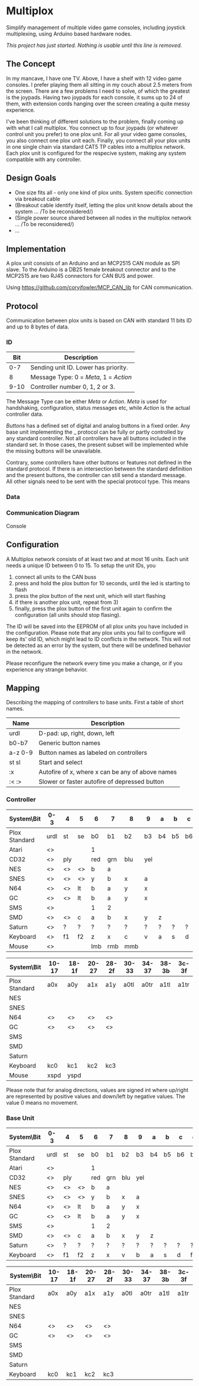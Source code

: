 # Multiplox

Simplify management of multiple video game consoles, including joystick multiplexing, using Arduino based hardware nodes.

*This project has just started. Nothing is usable until this line is removed.*

## The Concept
In my mancave, I have one TV. Above, I have a shelf with 12 video game consoles. I prefer playing them all sitting in my couch about 2.5 meters from the screen. There are a few problems I need to solve, of which the greatest is the joypads. Having two joypads for each console, it sums up to 24 of them, with extension cords hanging over the screen creating a quite messy experience.

I've been thinking of different solutions to the problem, finally coming up with what I call multiplox. You connect up to four joypads (or whatever control unit you prefer) to one plox unit. For all your video game consoles, you also connect one plox unit each. Finally, you connect all your plox units in one single chain via standard CAT5 TP cables into a multiplox network. Each plox unit is configured for the respecive system, making any system compatible with any controller.

## Design Goals
* One size fits all - only one kind of plox units. System specific connection via breakout cable
* (Breakout cable identify itself, letting the plox unit know details about the system ... /To be reconsidered/)
* (Single power source shared between all nodes in the multiplox network ... /To be reconsidered/)
* ...

## Implementation
A plox unit consists of an Arduino and an MCP2515 CAN module as SPI slave. To the Arduino is a DB25 female breakout connector and to the MCP2515 are two RJ45 connectors for CAN BUS and power.

Using https://github.com/coryjfowler/MCP_CAN_lib for CAN communication.

## Protocol
Communication between plox units is based on CAN with standard 11 bits ID and up to 8 bytes of data.

### ID
| Bit  | Description                                           |
|------|-------------------------------------------------------|
| 0-7  | Sending unit ID. Lower has priority.                  |
| 8    | Message Type: 0 = _Meta_, 1 = _Action_                |
| 9-10 | Controller number 0, 1, 2 or 3.                       |

The Message Type can be either _Meta_ or _Action_. _Meta_ is used for handshaking, configuration, status messages etc, while _Action_ is the actual controller data.

_Buttons_ has a defined set of digital and analog buttons in a fixed order. Any base unit implementing the _ protocol can be fully or partly controlled by any standard controller. Not all controllers have all buttons included in the standard set. In those cases, the present subset will be implemented while the missing buttons will be unavailable. 

Contrary, some controllers have other buttons or features not defined in the standard protocol. If there is an intersection between the standard definition and the present buttons, the controller can still send a standard message. All other signals need to be sent with the special protocol type. This means 

### Data

### Communication Diagram


Console

## Configuration
A Multiplox network consists of at least two and at most 16 units. Each unit needs a unique ID between 0 to 15. To setup the unit IDs, you 

1) connect all units to the CAN buss
2) press and hold the plox button for 10 seconds, until the led is starting to flash
3) press the plox button of the next unit, which will start flashing
4) if there is another plox unit, repeat from 3)
5) finally, press the plox button of the first unit again to confirm the configuration (all units should stop flasing).

The ID will be saved into the EEPROM of all plox units you have included in the configuration. Please note that any plox units you fail to configure will keep its' old ID, which might lead to ID conflicts in the network. This will not be detected as an error by the system, but there will be undefined behavior in the network.

Please reconfigure the network every time you make a change, or if you experience any strange behavior. 

## Mapping
Describing the mapping of controllers to base units. First a table of short names.

| Name     | Description                                      |
|----------|--------------------------------------------------|
| urdl     | D-pad: up, right, down, left                     |
| b0-b7    | Generic button names                             |
| a-z 0-9  | Button names as labeled on controllers           |
| st sl    | Start and select                                 |
| :x       | Autofire of x, where x can be any of above names |
| :< :>    | Slower or faster autofire of depressed button    |

### Controller
| System\Bit    |  0-3 | 4   | 5   | 6   | 7   | 8   | 9   | a   | b   | c   | d   | e   | f   |
|---------------|------|-----|-----|-----|-----|-----|-----|-----|-----|-----|-----|-----|-----|
| Plox Standard | urdl | st  | se  | b0  | b1  | b2  | b3  | b4  | b5  | b6  | b7  | tl  | tr  |
| Atari         | <>   |     |     | 1   |     |     |     |     |     |     |     |     |     |
| CD32          | <>   | ply |     | red | grn | blu | yel |     |     |     |     | <>  | <>  |
| NES           | <>   | <>  | <>  | b   | a   |     |     |     |     |     |     |     |     |
| SNES          | <>   | <>  | <>  | y   | b   | x   | a   |     |     |     |     | <>  | <>  |
| N64           | <>   | <>  | lt  | b   | a   | y   | x   |     |     |     |     | <>  | <>  |
| GC            | <>   | <>  | lt  | b   | a   | y   | x   |     |     |     |     | <>  | <>  |
| SMS           | <>   |     |     | 1   | 2   |     |     |     |     |     |     |     |     |
| SMD           | <>   | <>  | c   | a   | b   | x   | y   | z   |     |     |     |     |     |
| Saturn        | <>   | ?   | ?   | ?   | ?   | ?   | ?   | ?   | ?   | ?   | ?   | ?   | ?   |
| Keyboard      | <>   | f1  | f2  | z   | x   | c   | v   | a   | s   | d   | f   | q   | e   |
| Mouse         | <>   |     |     | lmb | rmb | mmb |     |     |     |     |     |     |     |

| System\Bit    | 10-17 | 18-1f | 20-27 | 28-2f | 30-33 | 34-37 | 38-3b | 3c-3f |
|---------------|-------|-------|-------|-------|-------|-------|-------|-------|
| Plox Standard | a0x   | a0y   | a1x   | a1y   | a0tl  | a0tr  | a1tl  | a1tr  |
| NES           |       |       |       |       |       |       |       |       |
| SNES          |       |       |       |       |       |       |       |       |
| N64           | <>    | <>    | <>    | <>    |       |       |       |       |
| GC            | <>    | <>    | <>    | <>    |       |       |       |       |
| SMS           |       |       |       |       |       |       |       |       |
| SMD           |       |       |       |       |       |       |       |       |
| Saturn        |       |       |       |       |       |       |       |       |
| Keyboard      | kc0   | kc1   | kc2   | kc3   |       |       |       |       |
| Mouse         | xspd  | yspd  |       |       |       |       |       |       |

Please note that for analog directions, values are signed int where up/right are represented by positive values and down/left by negative values. The value 0 means no movement.

### Base Unit
| System\Bit    |  0-3 | 4   | 5   | 6   | 7   | 8   | 9   | a   | b   | c   | d   | e   | f   |
|---------------|------|-----|-----|-----|-----|-----|-----|-----|-----|-----|-----|-----|-----|
| Plox Standard | urdl | st  | se  | b0  | b1  | b2  | b3  | b4  | b5  | b6  | b7  | tl  | tr  |
| Atari         | <>   |     |     | 1   |     |     |     |     |     |     |     |     |     |
| CD32          | <>   | ply |     | red | grn | blu | yel |     |     |     |     | <>  | <>  |
| NES           | <>   | <>  | <>  | b   | a   |     |     |     |     |     |     |     |     |
| SNES          | <>   | <>  | <>  | y   | b   | x   | a   |     |     |     |     | <>  | <>  |
| N64           | <>   | <>  | lt  | b   | a   | y   | x   |     |     |     |     | <>  | <>  |
| GC            | <>   | <>  | lt  | b   | a   | y   | x   |     |     |     |     | <>  | <>  |
| SMS           | <>   |     |     | 1   | 2   |     |     |     |     |     |     |     |     |
| SMD           | <>   | <>  | c   | a   | b   | x   | y   | z   |     |     |     |     |     |
| Saturn        | <>   | ?   | ?   | ?   | ?   | ?   | ?   | ?   | ?   | ?   | ?   | ?   | ?   |
| Keyboard      | <>   | f1  | f2  | z   | x   | v   | b   | a   | s   | d   | f   | q   | e   |

| System\Bit    | 10-17 | 18-1f | 20-27 | 28-2f | 30-33 | 34-37 | 38-3b | 3c-3f |
|---------------|-------|-------|-------|-------|-------|-------|-------|-------|
| Plox Standard | a0x   | a0y   | a1x   | a1y   | a0tl  | a0tr  | a1tl  | a1tr  |
| NES           |       |       |       |       |       |       |       |       |
| SNES          |       |       |       |       |       |       |       |       |
| N64           | <>    | <>    | <>    | <>    |       |       |       |       |
| GC            | <>    | <>    | <>    | <>    |       |       |       |       |
| SMS           |       |       |       |       |       |       |       |       |
| SMD           |       |       |       |       |       |       |       |       |
| Saturn        |       |       |       |       |       |       |       |       |
| Keyboard      | kc0   | kc1   | kc2   | kc3   |       |       |       |       |

